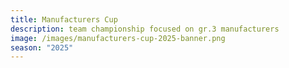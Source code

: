 ```yaml
---
title: Manufacturers Cup
description: team championship focused on gr.3 manufacturers
image: /images/manufacturers-cup-2025-banner.png
season: "2025"
---
```

